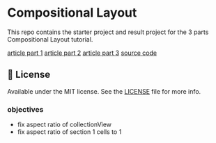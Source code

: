# Compositional Layout

This repo contains the starter project and result project for the 3 parts Compositional Layout tutorial.

[article part 1](https://engineering.nodesagency.com/categories/ios/2020/01/10/Compositional-Layout-Part1)
[article part 2](https://engineering.nodesagency.com/categories/ios/2020/01/10/Compositional-Layout-Part2)
[article part 3](https://engineering.nodesagency.com/categories/ios/2020/01/10/Compositional-Layout-Part3)
[source code](https://github.com/nodes-ios/Compositional-Layout)
## 📄 License
Available under the MIT license. See the [LICENSE](https://github.com/nodes-ios/Compositional-Layout/blob/master/LICENSE) file for more info.

### objectives

- fix aspect ratio of collectionView
- fix aspect ratio of section 1 cells to 1
